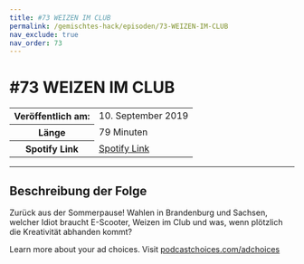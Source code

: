 ```yaml
---
title: #73 WEIZEN IM CLUB
permalink: /gemischtes-hack/episoden/73-WEIZEN-IM-CLUB
nav_exclude: true
nav_order: 73
---
```


# #73 WEIZEN IM CLUB
<table class="resp-table dcf-table dcf-table-responsive dcf-table-bordered dcf-table-striped dcf-w-100%">
                    <tbody>
                        <tr>
                            <th scope="row">Veröffentlich am:</th>
                            <td data-label="Veröffentlich am:">10. September 2019</td>
                        </tr>
                        <tr>
                            <th scope="row">Länge </th>
                            <td data-label="Länge ">79 Minuten</td>
                        </tr><tr>
                                <th scope="row">Spotify Link</th>
                                <td data-label="Spotify Link"><a href="https://open.spotify.com/episode/0FrpiZyCD59Vt0j9AWLsow">Spotify Link</a></td>
                            </tr></tbody>
                </table>

***

## Beschreibung der Folge

<div>
<p>Zurück aus der Sommerpause! Wahlen in Brandenburg und Sachsen, welcher Idiot braucht E-Scooter, Weizen im Club und was, wenn plötzlich die Kreativität abhanden kommt?</p><p> </p><p>Learn more about your ad choices. Visit <a href="https://podcastchoices.com/adchoices">podcastchoices.com/adchoices</a></p>  
</div>

